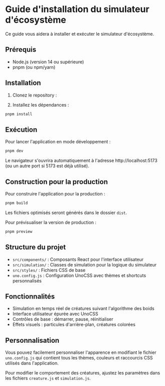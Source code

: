 # Guide d'installation du simulateur d'écosystème

Ce guide vous aidera à installer et exécuter le simulateur d'écosystème.

## Prérequis

- Node.js (version 14 ou supérieure)
- pnpm (ou npm/yarn)

## Installation

1. Clonez le repository :

2. Installez les dépendances :

```bash
pnpm install
```

## Exécution

Pour lancer l'application en mode développement :

```bash
pnpm dev
```

Le navigateur s'ouvrira automatiquement à l'adresse http://localhost:5173 (ou un autre port si 5173 est déjà utilisé).

## Construction pour la production

Pour construire l'application pour la production :

```bash
pnpm build
```

Les fichiers optimisés seront générés dans le dossier `dist`.

Pour prévisualiser la version de production :

```bash
pnpm preview
```

## Structure du projet

- `src/components/` : Composants React pour l'interface utilisateur
- `src/simulation/` : Classes de simulation pour la logique du simulateur
- `src/styles/` : Fichiers CSS de base
- `uno.config.js` : Configuration UnoCSS avec thèmes et shortcuts personnalisés

## Fonctionnalités

- Simulation en temps réel de créatures suivant l'algorithme des boids
- Interface utilisateur épurée avec UnoCSS
- Contrôles de base : démarrer, pause, réinitialiser
- Effets visuels : particules d'arrière-plan, créatures colorées

## Personnalisation

Vous pouvez facilement personnaliser l'apparence en modifiant le fichier `uno.config.js` qui contient tous les thèmes, couleurs et raccourcis CSS utilisés dans l'application.

Pour modifier le comportement des créatures, ajustez les paramètres dans les fichiers `creature.js` et `simulation.js`.
